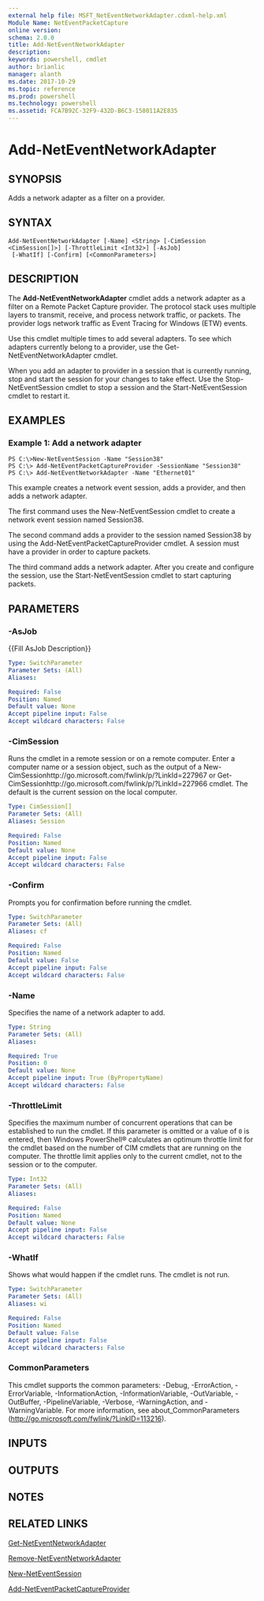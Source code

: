 ```yaml
---
external help file: MSFT_NetEventNetworkAdapter.cdxml-help.xml
Module Name: NetEventPacketCapture
online version: 
schema: 2.0.0
title: Add-NetEventNetworkAdapter
description: 
keywords: powershell, cmdlet
author: brianlic
manager: alanth
ms.date: 2017-10-29
ms.topic: reference
ms.prod: powershell
ms.technology: powershell
ms.assetid: FCA7B92C-32F9-432D-B6C3-158011A2E835
---
```


# Add-NetEventNetworkAdapter

## SYNOPSIS
Adds a network adapter as a filter on a provider.

## SYNTAX

```
Add-NetEventNetworkAdapter [-Name] <String> [-CimSession <CimSession[]>] [-ThrottleLimit <Int32>] [-AsJob]
 [-WhatIf] [-Confirm] [<CommonParameters>]
```

## DESCRIPTION
The **Add-NetEventNetworkAdapter** cmdlet adds a network adapter as a filter on a Remote Packet Capture provider.
The protocol stack uses multiple layers to transmit, receive, and process network traffic, or packets.
The provider logs network traffic as Event Tracing for Windows (ETW) events.

Use this cmdlet multiple times to add several adapters.
To see which adapters currently belong to a provider, use the Get-NetEventNetworkAdapter cmdlet.

When you add an adapter to provider in a session that is currently running, stop and start the session for your changes to take effect.
Use the Stop-NetEventSession cmdlet to stop a session and the Start-NetEventSession cmdlet to restart it.

## EXAMPLES

### Example 1: Add a network adapter
```
PS C:\>New-NetEventSession -Name "Session38"
PS C:\> Add-NetEventPacketCaptureProvider -SessionName "Session38"
PS C:\> Add-NetEventNetworkAdapter -Name "Ethernet01"
```

This example creates a network event session, adds a provider, and then adds a network adapter.

The first command uses the New-NetEventSession cmdlet to create a network event session named Session38.

The second command adds a provider to the session named Session38 by using the Add-NetEventPacketCaptureProvider cmdlet.
A session must have a provider in order to capture packets.

The third command adds a network adapter.
After you create and configure the session, use the Start-NetEventSession cmdlet to start capturing packets.

## PARAMETERS

### -AsJob
{{Fill AsJob Description}}

```yaml
Type: SwitchParameter
Parameter Sets: (All)
Aliases: 

Required: False
Position: Named
Default value: None
Accept pipeline input: False
Accept wildcard characters: False
```

### -CimSession
Runs the cmdlet in a remote session or on a remote computer.
Enter a computer name or a session object, such as the output of a New-CimSessionhttp://go.microsoft.com/fwlink/p/?LinkId=227967 or Get-CimSessionhttp://go.microsoft.com/fwlink/p/?LinkId=227966 cmdlet.
The default is the current session on the local computer.

```yaml
Type: CimSession[]
Parameter Sets: (All)
Aliases: Session

Required: False
Position: Named
Default value: None
Accept pipeline input: False
Accept wildcard characters: False
```

### -Confirm
Prompts you for confirmation before running the cmdlet.

```yaml
Type: SwitchParameter
Parameter Sets: (All)
Aliases: cf

Required: False
Position: Named
Default value: False
Accept pipeline input: False
Accept wildcard characters: False
```

### -Name
Specifies the name of a network adapter to add.

```yaml
Type: String
Parameter Sets: (All)
Aliases: 

Required: True
Position: 0
Default value: None
Accept pipeline input: True (ByPropertyName)
Accept wildcard characters: False
```

### -ThrottleLimit
Specifies the maximum number of concurrent operations that can be established to run the cmdlet.
If this parameter is omitted or a value of `0` is entered, then Windows PowerShell® calculates an optimum throttle limit for the cmdlet based on the number of CIM cmdlets that are running on the computer.
The throttle limit applies only to the current cmdlet, not to the session or to the computer.

```yaml
Type: Int32
Parameter Sets: (All)
Aliases: 

Required: False
Position: Named
Default value: None
Accept pipeline input: False
Accept wildcard characters: False
```

### -WhatIf
Shows what would happen if the cmdlet runs.
The cmdlet is not run.

```yaml
Type: SwitchParameter
Parameter Sets: (All)
Aliases: wi

Required: False
Position: Named
Default value: False
Accept pipeline input: False
Accept wildcard characters: False
```

### CommonParameters
This cmdlet supports the common parameters: -Debug, -ErrorAction, -ErrorVariable, -InformationAction, -InformationVariable, -OutVariable, -OutBuffer, -PipelineVariable, -Verbose, -WarningAction, and -WarningVariable. For more information, see about_CommonParameters (http://go.microsoft.com/fwlink/?LinkID=113216).

## INPUTS

## OUTPUTS

## NOTES

## RELATED LINKS

[Get-NetEventNetworkAdapter](./Get-NetEventNetworkAdapter.md)

[Remove-NetEventNetworkAdapter](./Remove-NetEventNetworkAdapter.md)

[New-NetEventSession](./New-NetEventSession.md)

[Add-NetEventPacketCaptureProvider](./Add-NetEventPacketCaptureProvider.md)

